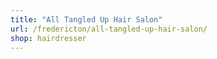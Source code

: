 ```yaml
---
title: "All Tangled Up Hair Salon"
url: /fredericton/all-tangled-up-hair-salon/
shop: hairdresser
---
```

